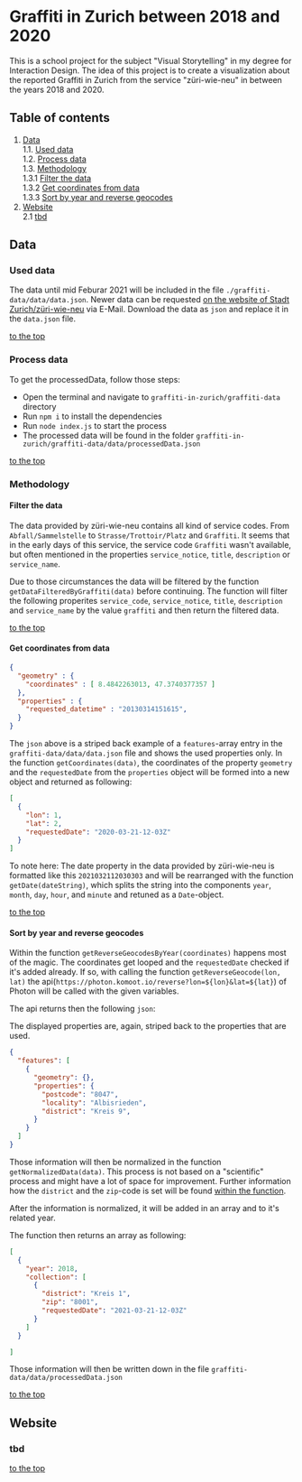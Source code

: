 # Graffiti in Zurich between 2018 and 2020

This is a school project for the subject "Visual Storytelling" in my degree for Interaction Design. The idea of this project is to create a visualization about the reported Graffiti in Zurich from the service "züri-wie-neu" in between the years 2018 and 2020. 

## Table of contents
1. [Data](#data)  
  1.1. [Used data](#used-data)  
  1.2. [Process data](#process-data)  
  1.3. [Methodology](#methodology)  
    1.3.1 [Filter the data](#filter-the-data)  
    1.3.2 [Get coordinates from data](#get-coordinates-from-data)  
    1.3.3 [Sort by year and reverse geocodes](#sort-by-year-and-reverse-geocodes)  
2. [Website](#website)  
  2.1 [tbd](#tbd)  

## Data 

### Used data

The data until mid Feburar 2021 will be included in the file `./graffiti-data/data/data.json`. Newer data can be requested [on the website of Stadt Zurich/züri-wie-neu](https://www.stadt-zuerich.ch/geodaten/download/Zueri_wie_neu?format=10009) via E-Mail. Download the data as `json` and replace it in the `data.json` file.

[to the top](#table-of-contents)

### Process data

To get the processedData, follow those steps:
- Open the terminal and navigate to `graffiti-in-zurich/graffiti-data` directory 
- Run `npm i` to install the dependencies
- Run `node index.js` to start the process
- The processed data will be found in the folder `graffiti-in-zurich/graffiti-data/data/processedData.json`

[to the top](#table-of-contents)

### Methodology

#### Filter the data

The data provided by züri-wie-neu contains all kind of service codes. From `Abfall/Sammelstelle` to `Strasse/Trottoir/Platz` and `Graffiti`. It seems that in the early days of this service, the service code `Graffiti` wasn't available, but often mentioned in the properties `service_notice`, `title`, `description` or `service_name`. 

Due to those circumstances the data will be filtered by the function `getDataFilteredByGraffiti(data)` before continuing. The function will filter the following properites `service_code`, `service_notice`, `title`, `description` and `service_name` by the value `graffiti` and then return the filtered data. 

[to the top](#table-of-contents)

#### Get coordinates from data

```json
{
  "geometry" : {
    "coordinates" : [ 8.4842263013, 47.3740377357 ]
  },
  "properties" : {
    "requested_datetime" : "20130314151615",
  }
}
```

The `json` above is a striped back example of a `features`-array entry in the `graffiti-data/data/data.json` file and shows the used properties only. In the function `getCoordinates(data)`, the coordinates of the property `geometry` and the `requestedDate` from the `properties` object will be formed into a new object and returned as following: 

```json
[
  {
    "lon": 1,
    "lat": 2,
    "requestedDate": "2020-03-21-12-03Z"
  }
]
```

To note here: The date property in the data provided by züri-wie-neu is formatted like this `2021032112030303` and will be rearranged with the function `getDate(dateString)`, which splits the string into the components `year`, `month`, `day`, `hour`, and `minute` and retuned as a `Date`-object.

[to the top](#table-of-contents)

#### Sort by year and reverse geocodes

Within the function `getReverseGeocodesByYear(coordinates)` happens most of the magic. The coordinates get looped and the `requestedDate` checked if it's added already. If so, with calling the function `getReverseGeocode(lon, lat)` the api(`https://photon.komoot.io/reverse?lon=${lon}&lat=${lat}`) of Photon will be called with the given variables. 

The api returns then the following `json`: 

The displayed properties are, again, striped back to the properties that are used. 

```json
{
  "features": [
    {
      "geometry": {},
      "properties": {
        "postcode": "8047",
        "locality": "Albisrieden",
        "district": "Kreis 9",
      }
    }
  ]
}
```

Those information will then be normalized in the function `getNormalizedData(data)`. This process is not based on a "scientific" process and might have a lot of space for improvement. Further information how the `district` and the `zip`-code is set will be found [within the function](https://github.com/philipkueng/graffiti-in-zurich/blob/37ff3b4559fbe7a7ad853ee072802644c5f07583/graffiti-data/index.js#L75). 

After the information is normalized, it will be added in an array and to it's related year.

The function then returns an array as following:

```json
[
  {
    "year": 2018,
    "collection": [
      {
        "district": "Kreis 1",
        "zip": "8001",
        "requestedDate": "2021-03-21-12-03Z"
      }
    ]
  }

]
```

Those information will then be written down in the file `graffiti-data/data/processedData.json`

[to the top](#table-of-contents)

## Website 

### tbd

[to the top](#table-of-contents)